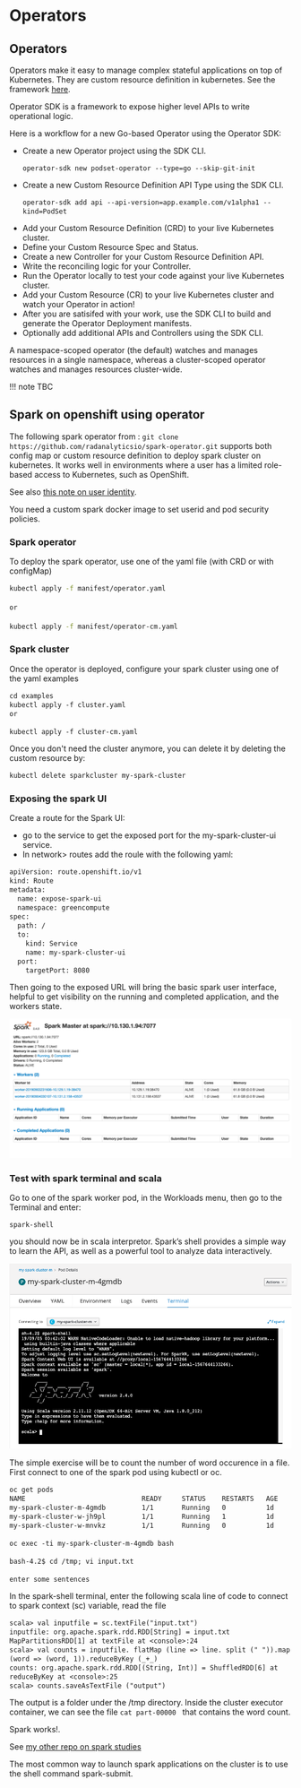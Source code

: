 # Operators

## Operators

Operators make it easy to manage complex stateful applications on top of Kubernetes. They are custom resource definition in kubernetes. See the framework [here](https://github.com/operator-framework).

Operator SDK is a framework to expose higher level APIs to write operational logic.

Here is a workflow for a new Go-based Operator using the Operator SDK:

* Create a new Operator project using the SDK CLI.
    ```
    operator-sdk new podset-operator --type=go --skip-git-init
    ```
* Create a new Custom Resource Definition API Type using the SDK CLI.
    ```
    operator-sdk add api --api-version=app.example.com/v1alpha1 --kind=PodSet
    ```
* Add your Custom Resource Definition (CRD) to your live Kubernetes cluster.
* Define your Custom Resource Spec and Status.
* Create a new Controller for your Custom Resource Definition API.
* Write the reconciling logic for your Controller.
* Run the Operator locally to test your code against your live Kubernetes cluster.
* Add your Custom Resource (CR) to your live Kubernetes cluster and watch your Operator in action!
* After you are satisifed with your work, use the SDK CLI to build and generate the Operator Deployment manifests.
* Optionally add additional APIs and Controllers using the SDK CLI.

A namespace-scoped operator (the default) watches and manages resources in a single namespace, whereas a cluster-scoped operator watches and manages resources cluster-wide.

!!! note
        TBC

## Spark on openshift using operator

The following spark operator from : `git clone https://github.com/radanalyticsio/spark-operator.git` supports both config map or custom resource definition to deploy spark cluster on kubernetes. It works well in environments where a user has a limited role-based access to Kubernetes, such as OpenShift.

See also [this note on user identity](https://spark.apache.org/docs/latest/running-on-kubernetes.html#user-identity). 

You need a custom spark docker image to set userid and pod security policies. 

### Spark operator

To deploy the spark operator, use one of the yaml file (with CRD or with configMap)

```bash
kubectl apply -f manifest/operator.yaml 

or

kubectl apply -f manifest/operator-cm.yaml 
```

### Spark cluster

Once the operator is deployed, configure your spark cluster using one of the yaml examples

```
cd examples
kubectl apply -f cluster.yaml 
or

kubectl apply -f cluster-cm.yaml 
```


Once you don't need the cluster anymore, you can delete it by deleting the custom resource by:
```bash
kubectl delete sparkcluster my-spark-cluster
```

### Exposing the spark UI

Create a route for the Spark UI:

* go to the service to get the exposed port for the my-spark-cluster-ui service. 
* In network> routes add the roule with the following yaml:

```
apiVersion: route.openshift.io/v1
kind: Route
metadata:
  name: expose-spark-ui
  namespace: greencompute
spec:
  path: /
  to:
    kind: Service
    name: my-spark-cluster-ui
  port:
    targetPort: 8080
```

Then going to the exposed URL will bring the basic spark user interface, helpful to get visibility on the running and completed application, and the workers state.

![](images/spark-ui.png)

### Test with spark terminal and scala

Go to one of the spark worker pod, in the Workloads menu, then go to the Terminal and enter:

```
spark-shell
```

you should now be in scala interpretor. Spark’s shell provides a simple way to learn the API, as well as a powerful tool to analyze data interactively.

![](images/spark-shell.png)

The simple exercise will be to count the number of word occurence in a file. First connect to one of the spark pod using kubectl or oc.

```
oc get pods
NAME                             READY     STATUS    RESTARTS   AGE
my-spark-cluster-m-4gmdb         1/1       Running   0          1d
my-spark-cluster-w-jh9pl         1/1       Running   1          1d
my-spark-cluster-w-mnvkz         1/1       Running   0          1d

oc exec -ti my-spark-cluster-m-4gmdb bash

bash-4.2$ cd /tmp; vi input.txt

enter some sentences
```

In the spark-shell terminal, enter the following scala line of code to connect to spark context (sc) variable, read the file 

```
scala> val inputfile = sc.textFile("input.txt")
inputfile: org.apache.spark.rdd.RDD[String] = input.txt MapPartitionsRDD[1] at textFile at <console>:24
scala> val counts = inputfile. flatMap (line => line. split (" ")).map (word => (word, 1)).reduceByKey (_+_)
counts: org.apache.spark.rdd.RDD[(String, Int)] = ShuffledRDD[6] at reduceByKey at <console>:25
scala> counts.saveAsTextFile ("output")
```

The output is a folder under the /tmp directory. Inside the cluster executor container, we can see the file `cat part-00000 ` that contains the word count.

Spark works!.

See [my other repo on spark studies]()

The most common way to launch spark applications on the cluster is to use the shell command spark-submit. 
